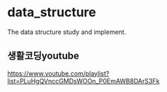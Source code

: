 data_structure
==============

The data structure study and implement.
## 생활코딩youtube
https://www.youtube.com/playlist?list=PLuHgQVnccGMDsWOOn_P0EmAWB8DArS3Fk
